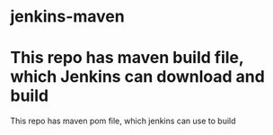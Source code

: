 # jenkins-maven
This repo has maven build file, which Jenkins can download and build 
========
This repo has maven pom file, which jenkins can use to build

